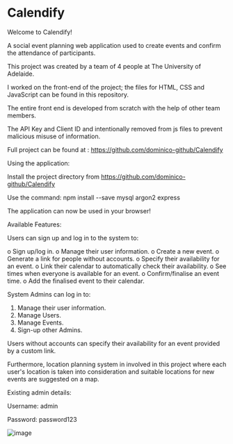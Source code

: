 # Calendify

Welcome to Calendify!

A social event planning web application used to create events and confirm the attendance of participants.

This project was created by a team of 4 people at The University of Adelaide.

I worked on the front-end of the project; the files for HTML, CSS and JavaScript can be found in this repository.

The entire front end is developed from scratch with the help of other team members.

The API Key and Client ID and intentionally removed from js files to prevent malicious misuse of information.

Full project can be found at : https://github.com/dominico-github/Calendify

Using the application:

Install the project directory from https://github.com/dominico-github/Calendify

Use the command: npm install --save mysql argon2 express

The application can now be used in your browser!

Available Features:

Users can sign up and log in to the system to:

o Sign up/log in. o Manage their user information. o Create a new event. o Generate a link for people without accounts. o Specify their availability for an event. o Link their calendar to automatically check their availability. o See times when everyone is available for an event. o Confirm/finalise an event time. o Add the finalised event to their calendar.

System Admins can log in to:

1. Manage their user information.
2. Manage Users.
3. Manage Events.
4. Sign-up other Admins.

Users without accounts can specify their availability for an event provided by a custom link.

Furthermore, location planning system in involved in this project where each user's location is taken into consideration and suitable locations for new events are suggested on a map.

Existing admin details:

Username: admin

Password: password123



![image](https://user-images.githubusercontent.com/99183587/183972691-bb9b8a77-94fc-4f7d-b8ea-53da558976a9.png)
